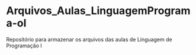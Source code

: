 # Arquivos_Aulas_LinguagemPrograma-oI
Repositório para armazenar os arquivos das aulas de Linguagem de Programação I
